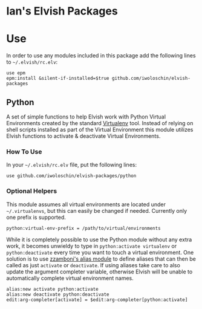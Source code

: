 # Ian's Elvish Packages

# Use
In order to use any modules included in this package add the following lines to `~/.elvish/rc.elv`:
```elvish
use epm
epm:install &silent-if-installed=$true github.com/iwoloschin/elvish-packages
```

## Python
A set of simple functions to help Elvish work with Python Virtual Environments created by the standard [Virtualenv](https://virtualenv.pypa.io/en/stable/) tool. Instead of relying on shell scripts installed as part of the Virtual Environment this module utilizes Elvish functions to activate & deactivate Virtual Environments.

### How To Use
In your `~/.elvish/rc.elv` file, put the following lines:
```elvish
use github.com/iwoloschin/elvish-packages/python
```

### Optional Helpers
This module assumes all virtual environments are located under `~/.virtualenvs`, but this can easily be changed if needed.  Currently only one prefix is supported.
```elvish
python:virtual-env-prefix = /path/to/virtual/environments
```

While it is completely possible to use the Python module without any extra work, it becomes unwieldy to type in `python:activate virtualenv` or `python:deactivate` every time you want to touch a virtual environment.  One solution is to use [zzamboni's alias module](https://github.com/zzamboni/elvish-modules/blob/master/alias.org) to define aliases that can then be called as just `activate` or `deactivate`.  If using aliases take care to also update the argument completer variable, otherwise Elvish will be unable to automatically complete virtual environment names.
```elvish
alias:new activate python:activate
alias:new deactivate python:deactivate
edit:arg-completer[activate] = $edit:arg-completer[python:activate]
```
